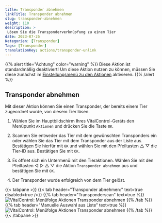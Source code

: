 ```yaml
---
title: Transponder abnehmen
linkTitle: Transponder abnehmen
slug: transponder-abnehmen
weight: 110
description: >
 Lösen Sie die Transponderverknüpfung zu einem Tier
date: 2023-07-26
Kategorien: [Transponder]
Tags: [Transponder]
translationKey: actions/transponder-unlink
---
```

{{% alert title="Achtung" color="warning" %}}
Diese Aktion ist standardmäßig deaktiviert! Um diese Aktion nutzen zu können, müssen Sie diese zunächst im [Einstellungsmenü zu den Aktionen](/docs/aktionen/einstellungen/) aktivieren.
{{% /alert %}}

## Transponder abnehmen

Mit dieser Aktion können Sie einen Transponder, der bereits einem Tier zugeordnet wurde, von diesem Tier lösen.

1. Wählen Sie im Hauptbildschirm Ihres VitalControl-Geräts den Menüpunkt `Aktionen` und drücken Sie die Taste `OK`.

2. Scannen Sie entweder das Tier mit dem gewünschten Transponders ein oder wählen Sie das Tier mit dem Transponder aus der Liste aus. Bestätigen Sie hierfür mit `OK` und wählen Sie mit den Pfeiltasten △ ▽ die Tier-ID aus. Bestätigen Sie mit `OK`.

3. Es öffnet sich ein Untermenü mit den Tieraktionen. Wählen Sie mit den Pfeiltasten ◁ ▷ △ ▽ die Aktion `Transponder abnehmen` aus und bestätigen Sie mit `OK`.

4. Der Transponder wurde erfolgreich von dem Tier gelöst.

{{< tabpane >}}
{{< tab header="Transponder abnehmen:" text=true disabled=true />}}
{{% tab header="Transponderscan" text=true %}}
 ![VitalControl: Menüfolge Aktionen Transponder abnehmen](../bilder/transponderabnehmen-transponderscan.png "Transponder abnehmen")
{{% /tab %}}
{{% tab header="Manuelle Auswahl aus Liste" text=true %}}
 ![VitalControl: Menüfolge Aktionen Transponder abnehmen](../bilder/transponderabnehmen.png "Transponder abnehmen")
{{% /tab %}}
{{< /tabpane >}}
